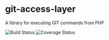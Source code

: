# git-access-layer
A library for executing GIT commands from PHP

![Build Status](https://github.com/emcode/git-access-layer/actions/workflows/unit-tests.yml/badge.svg)
![Coverage Status](https://coveralls.io/repos/github/emcode/git-access-layer/badge.svg?branch=master)

